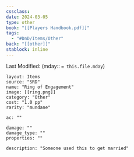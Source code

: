 ```yaml
---
cssclass: 
date: 2024-03-05
type: other
book: "[[Players Handbook.pdf]]"
tags:
  - "#DnD/Items/Other"
back: "[[other]]"
stablock: inline
---
```

Last Modified: (mday:: `= this.file.mday`)


```statblock
layout: Items
source: "SRD"
name: "Ring of Engagement"
image: [[ring.png]]
category: "Other"
cost: "1.0 pp"
rarity: "mundane"

ac: ""

damage: ""
damage_type: ""
properties: ""

description: "Someone used this to get married"
```